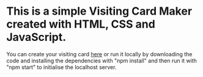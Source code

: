 # This is a simple Visiting Card Maker created with HTML, CSS and JavaScript.

You can create your visiting card [here](https://visitingcarddesigner.netlify.app) or run it locally by downloading the code and installing the dependencies with "npm install" and then run it with "npm start" to initialise the localhost server.
